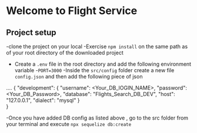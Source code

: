# Welcome to Flight Service

## Project setup
  -clone the project on your local
  -Exercise `npm install` on the same path as of your root directory of the downloaded project
  - Create a `.env` file in the root directory and add the following environment variable
       -`PORT=3000`
  -Inside the `src/config` folder create a new file `config.json` and then add the following piece of json

  ....
  {
  "development": {
    "username": <Your_DB_lOGIN_NAME>,
    "password": <Your_DB_Password>,
    "database": "Flights_Search_DB_DEV",
    "host": "127.0.0.1",
    "dialect": "mysql"
  }  
}

-Once you have added DB config as listed above , go to the src folder from your terminal and execute `npx sequelize db:create`

